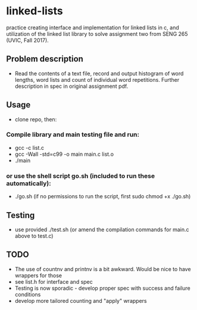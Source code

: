 # linked-lists

practice creating interface and implementation for linked lists in c, and utilization of the linked list library to solve assignment two from SENG 265 (UVIC, Fall 2017).

## Problem description
* Read the contents of a text file, record and output histogram of word lengths, word lists and count of individual word repetitions. Further description in spec in original assignment pdf.

## Usage

 * clone repo, then:

### Compile library and main testing file and run:
* gcc -c list.c
* gcc -Wall -std=c99 -o main main.c list.o
* ./main

### or use the shell script go.sh (included to run these automatically):
* ./go.sh
(if no permissions to run the script, first sudo chmod +x ./go.sh)

## Testing
* use provided ./test.sh (or amend the compilation commands for main.c above to test.c)

## TODO
- The use of countnv and printnv is a bit awkward. Would be nice to have wrappers for those
- see list.h for interface and spec
- Testing is now sporadic - develop proper spec with success and failure conditions
- develop more tailored counting and "apply" wrappers

